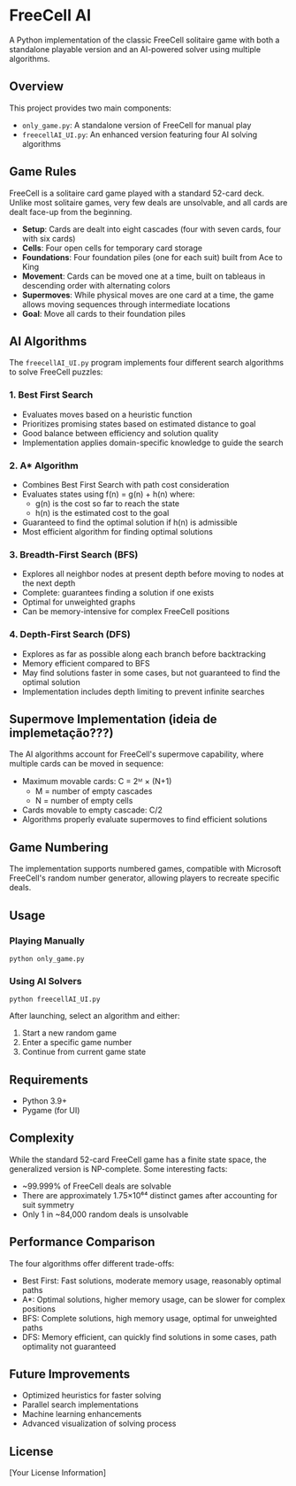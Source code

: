 # FreeCell AI

A Python implementation of the classic FreeCell solitaire game with both a standalone playable version and an AI-powered solver using multiple algorithms.

## Overview

This project provides two main components:
- `only_game.py`: A standalone version of FreeCell for manual play
- `freecellAI_UI.py`: An enhanced version featuring four AI solving algorithms

## Game Rules

FreeCell is a solitaire card game played with a standard 52-card deck. Unlike most solitaire games, very few deals are unsolvable, and all cards are dealt face-up from the beginning.

- **Setup**: Cards are dealt into eight cascades (four with seven cards, four with six cards)
- **Cells**: Four open cells for temporary card storage
- **Foundations**: Four foundation piles (one for each suit) built from Ace to King
- **Movement**: Cards can be moved one at a time, built on tableaus in descending order with alternating colors
- **Supermoves**: While physical moves are one card at a time, the game allows moving sequences through intermediate locations
- **Goal**: Move all cards to their foundation piles

## AI Algorithms

The `freecellAI_UI.py` program implements four different search algorithms to solve FreeCell puzzles:

### 1. Best First Search
- Evaluates moves based on a heuristic function
- Prioritizes promising states based on estimated distance to goal
- Good balance between efficiency and solution quality
- Implementation applies domain-specific knowledge to guide the search

### 2. A* Algorithm
- Combines Best First Search with path cost consideration
- Evaluates states using f(n) = g(n) + h(n) where:
  - g(n) is the cost so far to reach the state
  - h(n) is the estimated cost to the goal
- Guaranteed to find the optimal solution if h(n) is admissible
- Most efficient algorithm for finding optimal solutions

### 3. Breadth-First Search (BFS)
- Explores all neighbor nodes at present depth before moving to nodes at the next depth
- Complete: guarantees finding a solution if one exists
- Optimal for unweighted graphs
- Can be memory-intensive for complex FreeCell positions

### 4. Depth-First Search (DFS)
- Explores as far as possible along each branch before backtracking
- Memory efficient compared to BFS
- May find solutions faster in some cases, but not guaranteed to find the optimal solution
- Implementation includes depth limiting to prevent infinite searches

## Supermove Implementation (ideia de implemetação???)

The AI algorithms account for FreeCell's supermove capability, where multiple cards can be moved in sequence:
- Maximum movable cards: C = 2ᴹ × (N+1)
  - M = number of empty cascades
  - N = number of empty cells
- Cards movable to empty cascade: C/2
- Algorithms properly evaluate supermoves to find efficient solutions

## Game Numbering

The implementation supports numbered games, compatible with Microsoft FreeCell's random number generator, allowing players to recreate specific deals.

## Usage

### Playing Manually
```
python only_game.py
```

### Using AI Solvers
```
python freecellAI_UI.py
```

After launching, select an algorithm and either:
1. Start a new random game
2. Enter a specific game number
3. Continue from current game state

## Requirements

- Python 3.9+
- Pygame (for UI)

## Complexity

While the standard 52-card FreeCell game has a finite state space, the generalized version is NP-complete. Some interesting facts:
- ~99.999% of FreeCell deals are solvable
- There are approximately 1.75×10⁶⁴ distinct games after accounting for suit symmetry
- Only 1 in ~84,000 random deals is unsolvable

## Performance Comparison

The four algorithms offer different trade-offs:
- Best First: Fast solutions, moderate memory usage, reasonably optimal paths
- A*: Optimal solutions, higher memory usage, can be slower for complex positions
- BFS: Complete solutions, high memory usage, optimal for unweighted paths
- DFS: Memory efficient, can quickly find solutions in some cases, path optimality not guaranteed

## Future Improvements

- Optimized heuristics for faster solving
- Parallel search implementations
- Machine learning enhancements
- Advanced visualization of solving process

## License

[Your License Information]